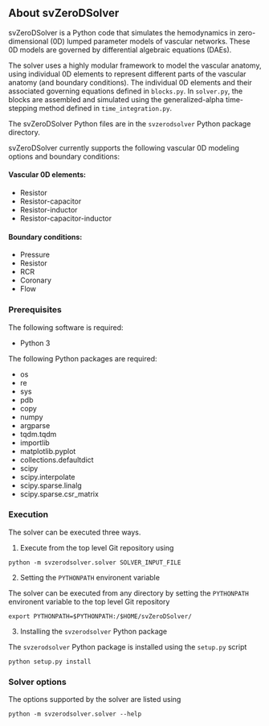 ## About svZeroDSolver

svZeroDSolver is a Python code that simulates the hemodynamics in zero-dimensional (0D) lumped parameter models of 
vascular networks. These 0D models are governed by differential algebraic equations (DAEs).

The solver uses a highly modular framework to model the vascular anatomy, using individual 0D elements to represent different parts of 
the vascular anatomy (and boundary conditions). The individual 0D elements and their associated governing equations defined in `blocks.py`. 
In `solver.py`, the blocks are assembled and simulated using the generalized-alpha time-stepping method defined in `time_integration.py`.

The svZeroDSolver Python files are in the `svzerodsolver` Python package directory. 

<!-- add link to the 0D solver and theory documentation on SimVascular website when it is available -->

svZeroDSolver currently supports the following vascular 0D modeling options and boundary conditions:

#### Vascular 0D elements:
- Resistor
- Resistor-capacitor
- Resistor-inductor
- Resistor-capacitor-inductor

#### Boundary conditions:
- Pressure
- Resistor
- RCR
- Coronary
- Flow


### Prerequisites

The following software is required:

- Python 3

The following Python packages are required:

- os
- re
- sys
- pdb
- copy
- numpy
- argparse
- tqdm.tqdm
- importlib
- matplotlib.pyplot
- collections.defaultdict
- scipy
- scipy.interpolate
- scipy.sparse.linalg
- scipy.sparse.csr_matrix

### Execution

The solver can be executed three ways.

1) Execute from the top level Git repository using

~~~
python -m svzerodsolver.solver SOLVER_INPUT_FILE 
~~~

2) Setting the `PYTHONPATH` environent variable

The solver can be executed from any directory by setting the `PYTHONPATH` environent variable 
to the top level Git repository 

~~~
export PYTHONPATH=$PYTHONPATH:/$HOME/svZeroDSolver/
~~~

3) Installing the `svzerodsolver` Python package 

The `svzerodsolver` Python package is installed using the `setup.py` script

~~~
python setup.py install
~~~

### Solver options 

The options supported by the solver are listed using

~~~
python -m svzerodsolver.solver --help
~~~



